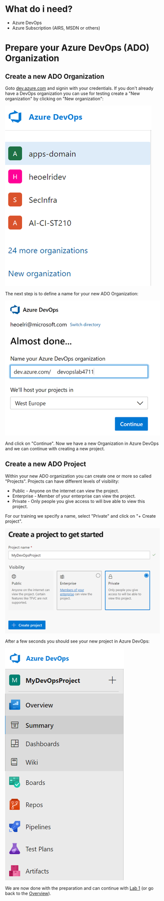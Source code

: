 # What do i need?
* Azure DevOps
* Azure Subscription (AIRS, MSDN or others)
# Prepare your Azure DevOps (ADO) Organization
## Create a new ADO Organization
Goto [dev.azure.com](http://dev.azure.com) and signin with your credentials. If you don't already have a DevOps organization you can use for testing create a "New organization" by clicking on "New organization":

![Create a new Azure DevOps Organization](img/lab0_create_devops_organization.png   )

The next step is to define a name for your new ADO Organization:

![Define a Name for Azure DevOps Organization](img/lab0_create_devops_organization2.png)

And click on "Continue". Now we have a new Organization in Azure DevOps and we can continue with creating a new project.

## Create a new ADO Project

Within your new ADO organization you can create one or more so called "Projects". Projects can have different levels of visibility:
* Public - Anyone on the internet can view the project.
* Enterprise - Member of your enterprise can view the project.
* Private - Only people you give access to will bve able to view this project.

For our training we specify a name, select "Private" and click on "+ Create project".

![Create a new Project](img/lab0_new_devops_project.png)

After a few seconds you should see your new project in Azure DevOps:

![First look / new project](img/lab0_first_look_new_project.png)

We are now done with the preparation and can continue with [Lab 1](../lab1/lab1.md) (or go back to the [Overview](../../README.md)).